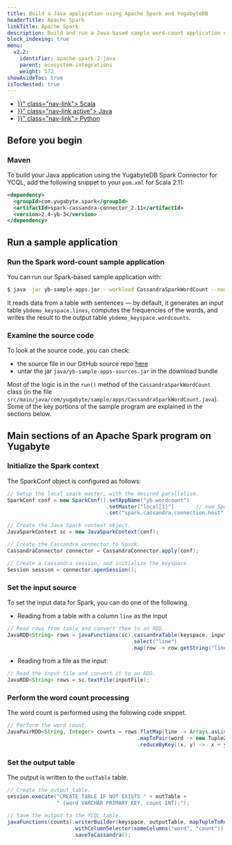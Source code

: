 ```yaml
---
title: Build a Java application using Apache Spark and YugabyteDB
headerTitle: Apache Spark
linkTitle: Apache Spark
description: Build and run a Java-based sample word-count application using Apache Spark and YugabyteDB.
block_indexing: true
menu:
  v2.2:
    identifier: apache-spark-2-java
    parent: ecosystem-integrations
    weight: 572
showAsideToc: true
isTocNested: true
---
```


<ul class="nav nav-tabs-alt nav-tabs-yb">

  <li >
    <a href="{{< relref "./scala.md" >}}" class="nav-link">
      <i class="icon-scala" aria-hidden="true"></i>
      Scala
    </a>
  </li>

  <li >
    <a href="{{< relref "./java.md" >}}" class="nav-link active">
      <i class="icon-java-bold" aria-hidden="true"></i>
      Java
    </a>
  </li>

  <li >
    <a href="{{< relref "./python.md" >}}" class="nav-link">
      <i class="icon-python" aria-hidden="true"></i>
      Python
    </a>
  </li>

</ul>

## Before you begin

### Maven

To build your Java application using the YugabyteDB Spark Connector for YCQL, add the following snippet to your `pom.xml` for Scala 2.11:

```xml
<dependency>
  <groupId>com.yugabyte.spark</groupId>
  <artifactId>spark-cassandra-connector_2.11</artifactId>
  <version>2.4-yb-3</version>
</dependency>
```

## Run a sample application

### Run the Spark word-count sample application

You can run our Spark-based sample application with:

```sh
$ java -jar yb-sample-apps.jar --workload CassandraSparkWordCount --nodes 127.0.0.1:9042
```

It reads data from a table with sentences — by default, it generates an input table `ybdemo_keyspace.lines`, computes the frequencies of the words, and writes the result to the output table `ybdemo_keyspace.wordcounts`.

### Examine the source code

To look at the source code, you can check:

- the source file in our GitHub source repo [here](https://github.com/yugabyte/yugabyte-db/blob/master/java/yb-loadtester/src/main/java/com/yugabyte/sample/apps/CassandraSparkWordCount.java)
- untar the jar `java/yb-sample-apps-sources.jar` in the download bundle

Most of the logic is in the `run()` method of the `CassandraSparkWordCount` class (in the file `src/main/java/com/yugabyte/sample/apps/CassandraSparkWordCount.java`). Some of the key portions of the sample program are explained in the sections below.

## Main sections of an Apache Spark program on Yugabyte

### Initialize the Spark context

The SparkConf object is configured as follows:

```java
// Setup the local spark master, with the desired parallelism.
SparkConf conf = new SparkConf().setAppName("yb.wordcount")
                                .setMaster("local[1]")       // num Spark threads
                                .set("spark.cassandra.connection.host", hostname);

// Create the Java Spark context object.
JavaSparkContext sc = new JavaSparkContext(conf);

// Create the Cassandra connector to Spark.
CassandraConnector connector = CassandraConnector.apply(conf);

// Create a Cassandra session, and initialize the keyspace.
Session session = connector.openSession();
```

### Set the input source

To set the input data for Spark, you can do one of the following.

- Reading from a table with a column `line` as the input

```java
// Read rows from table and convert them to an RDD.
JavaRDD<String> rows = javaFunctions(sc).cassandraTable(keyspace, inputTable)
                                        .select("line")
                                        .map(row -> row.getString("line"));
```

- Reading from a file as the input:

```java
// Read the input file and convert it to an RDD.
JavaRDD<String> rows = sc.textFile(inputFile);
```

### Perform the word count processing

The word count is performed using the following code snippet.

```java
// Perform the word count.
JavaPairRDD<String, Integer> counts = rows.flatMap(line -> Arrays.asList(line.split(" ")).iterator())
                                          .mapToPair(word -> new Tuple2<String, Integer>(word, 1))
                                          .reduceByKey((x, y) ->  x + y);
```

### Set the output table

The output is written to the `outTable` table.

```java
// Create the output table.
session.execute("CREATE TABLE IF NOT EXISTS " + outTable +
                " (word VARCHAR PRIMARY KEY, count INT);");

// Save the output to the YCQL table.
javaFunctions(counts).writerBuilder(keyspace, outputTable, mapTupleToRow(String.class, Integer.class))
                     .withColumnSelector(someColumns("word", "count"))
                     .saveToCassandra();
```

